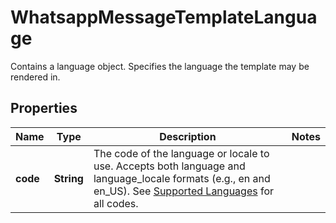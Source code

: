 

# WhatsappMessageTemplateLanguage

Contains a language object. Specifies the language the template may be rendered in.

## Properties

| Name | Type | Description | Notes |
|------------ | ------------- | ------------- | -------------|
|**code** | **String** | The code of the language or locale to use. Accepts both language and language_locale formats (e.g., en and en_US). See [Supported Languages](https://developers.facebook.com/docs/whatsapp/api/messages/message-templates#supported-languages-) for all codes. |  |



